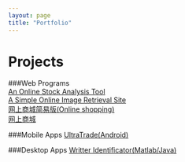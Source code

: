 ```yaml
---
layout: page
title: "Portfolio"
---
```

Projects  
========  


###Web Programs  
[An Online Stock Analysis Tool](http://trade.justpic.org)  
[A Simple Online Image Retrieval Site](http://lab.justpic.org)   
[网上商城简易版(Online shopping)](http://beta.ibennet.com)  
[网上商城](http://www.sangshuhe.com)

###Mobile Apps
[UltraTrade(Android)]()

###Desktop Apps
[Writter Identificator(Matlab/Java)](http://github.com/matrixorz/writer_identification)

